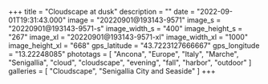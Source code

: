 +++
title = "Cloudscape at dusk"
description = ""
date = "2022-09-01T19:31:43.000"
image = "20220901@193143-9571"
image_s = "20220901@193143-9571-s"
image_width_s = "400"
image_height_s = "267"
image_xl = "20220901@193143-9571-xl"
image_width_xl = "1000"
image_height_xl = "668"
gps_latitude = "43.7223127666667"
gps_longitude = "13.22248085"
phototags = [ "Ancona", "Europe", "Italy", "Marche", "Senigallia", "cloud", "cloudscape", "evening", "fall", "harbor", "outdoor" ]
galleries = [ "Cloudscape", "Senigallia City and Seaside" ]
+++
